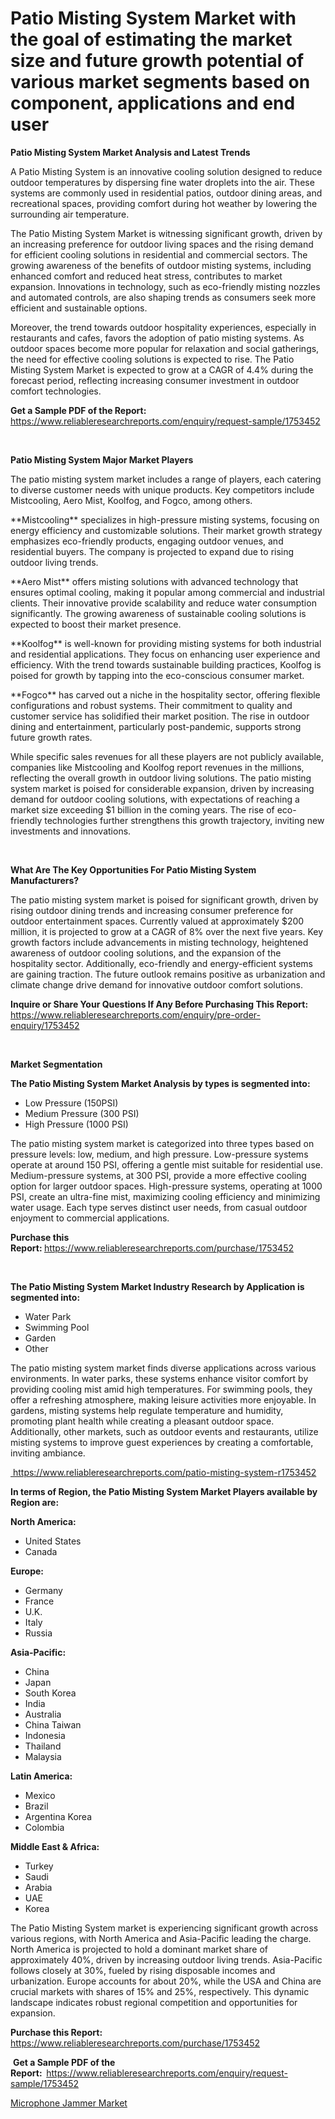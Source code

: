 <p><h1>Patio Misting System Market with the goal of estimating the market size and future growth potential of various market segments based on component, applications and end user</h1></p><p><strong>Patio Misting System Market Analysis and Latest Trends</strong></p>
<p><p>A Patio Misting System is an innovative cooling solution designed to reduce outdoor temperatures by dispersing fine water droplets into the air. These systems are commonly used in residential patios, outdoor dining areas, and recreational spaces, providing comfort during hot weather by lowering the surrounding air temperature. </p><p>The Patio Misting System Market is witnessing significant growth, driven by an increasing preference for outdoor living spaces and the rising demand for efficient cooling solutions in residential and commercial sectors. The growing awareness of the benefits of outdoor misting systems, including enhanced comfort and reduced heat stress, contributes to market expansion. Innovations in technology, such as eco-friendly misting nozzles and automated controls, are also shaping trends as consumers seek more efficient and sustainable options.</p><p>Moreover, the trend towards outdoor hospitality experiences, especially in restaurants and cafes, favors the adoption of patio misting systems. As outdoor spaces become more popular for relaxation and social gatherings, the need for effective cooling solutions is expected to rise. The Patio Misting System Market is expected to grow at a CAGR of 4.4% during the forecast period, reflecting increasing consumer investment in outdoor comfort technologies.</p></p>
<p><strong>Get a Sample PDF of the Report:&nbsp;</strong> <a href="https://www.reliableresearchreports.com/enquiry/request-sample/1753452?utm_campaign=38&utm_medium=2&utm_source=Github&utm_content=ia&utm_term=07022025&utm_id=patio-misting-system">https://www.reliableresearchreports.com/enquiry/request-sample/1753452</a></p>
<p>&nbsp;</p>
<p><strong>Patio Misting System Major Market Players</strong></p>
<p><p>The patio misting system market includes a range of players, each catering to diverse customer needs with unique products. Key competitors include Mistcooling, Aero Mist, Koolfog, and Fogco, among others.</p><p>**Mistcooling** specializes in high-pressure misting systems, focusing on energy efficiency and customizable solutions. Their market growth strategy emphasizes eco-friendly products, engaging outdoor venues, and residential buyers. The company is projected to expand due to rising outdoor living trends.</p><p>**Aero Mist** offers misting solutions with advanced technology that ensures optimal cooling, making it popular among commercial and industrial clients. Their innovative provide scalability and reduce water consumption significantly. The growing awareness of sustainable cooling solutions is expected to boost their market presence.</p><p>**Koolfog** is well-known for providing misting systems for both industrial and residential applications. They focus on enhancing user experience and efficiency. With the trend towards sustainable building practices, Koolfog is poised for growth by tapping into the eco-conscious consumer market.</p><p>**Fogco** has carved out a niche in the hospitality sector, offering flexible configurations and robust systems. Their commitment to quality and customer service has solidified their market position. The rise in outdoor dining and entertainment, particularly post-pandemic, supports strong future growth rates.</p><p>While specific sales revenues for all these players are not publicly available, companies like Mistcooling and Koolfog report revenues in the millions, reflecting the overall growth in outdoor living solutions. The patio misting system market is poised for considerable expansion, driven by increasing demand for outdoor cooling solutions, with expectations of reaching a market size exceeding $1 billion in the coming years. The rise of eco-friendly technologies further strengthens this growth trajectory, inviting new investments and innovations.</p></p>
<p>&nbsp;</p>
<p><strong>What Are The Key Opportunities For Patio Misting System Manufacturers?</strong></p>
<p><p>The patio misting system market is poised for significant growth, driven by rising outdoor dining trends and increasing consumer preference for outdoor entertainment spaces. Currently valued at approximately $200 million, it is projected to grow at a CAGR of 8% over the next five years. Key growth factors include advancements in misting technology, heightened awareness of outdoor cooling solutions, and the expansion of the hospitality sector. Additionally, eco-friendly and energy-efficient systems are gaining traction. The future outlook remains positive as urbanization and climate change drive demand for innovative outdoor comfort solutions.</p></p>
<p><strong>Inquire or Share Your Questions If Any Before Purchasing This Report:</strong> <a href="https://www.reliableresearchreports.com/enquiry/pre-order-enquiry/1753452?utm_campaign=38&utm_medium=2&utm_source=Github&utm_content=ia&utm_term=07022025&utm_id=patio-misting-system">https://www.reliableresearchreports.com/enquiry/pre-order-enquiry/1753452</a></p>
<p>&nbsp;</p>
<p><strong>Market Segmentation</strong></p>
<p><strong>The Patio Misting System Market Analysis by types is segmented into:</strong></p>
<p><ul><li>Low Pressure (150PSI)</li><li>Medium Pressure (300 PSI)</li><li>High Pressure (1000 PSI)</li></ul></p>
<p><p>The patio misting system market is categorized into three types based on pressure levels: low, medium, and high pressure. Low-pressure systems operate at around 150 PSI, offering a gentle mist suitable for residential use. Medium-pressure systems, at 300 PSI, provide a more effective cooling option for larger outdoor spaces. High-pressure systems, operating at 1000 PSI, create an ultra-fine mist, maximizing cooling efficiency and minimizing water usage. Each type serves distinct user needs, from casual outdoor enjoyment to commercial applications.</p></p>
<p><strong>Purchase this Report:&nbsp;</strong><a href="https://www.reliableresearchreports.com/purchase/1753452?utm_campaign=38&utm_medium=2&utm_source=Github&utm_content=ia&utm_term=07022025&utm_id=patio-misting-system">https://www.reliableresearchreports.com/purchase/1753452</a></p>
<p>&nbsp;</p>
<p><strong>The Patio Misting System Market Industry Research by Application is segmented into:</strong></p>
<p><ul><li>Water Park</li><li>Swimming Pool</li><li>Garden</li><li>Other</li></ul></p>
<p><p>The patio misting system market finds diverse applications across various environments. In water parks, these systems enhance visitor comfort by providing cooling mist amid high temperatures. For swimming pools, they offer a refreshing atmosphere, making leisure activities more enjoyable. In gardens, misting systems help regulate temperature and humidity, promoting plant health while creating a pleasant outdoor space. Additionally, other markets, such as outdoor events and restaurants, utilize misting systems to improve guest experiences by creating a comfortable, inviting ambiance.</p></p>
<p><a href="https://www.reliableresearchreports.com/patio-misting-system-r1753452?utm_campaign=38&utm_medium=2&utm_source=Github&utm_content=ia&utm_term=07022025&utm_id=patio-misting-system">&nbsp;https://www.reliableresearchreports.com/patio-misting-system-r1753452</a></p>
<p><strong>In terms of Region, the Patio Misting System Market Players available by Region are:</strong></p>
<p>
    <p> <strong> North America: </strong>
        <ul>
            <li>United States</li>
            <li>Canada</li>
        </ul>
        </p> 
    <p> <strong> Europe: </strong>
        <ul>
            <li>Germany</li>
            <li>France</li>
            <li>U.K.</li>
            <li>Italy</li>
            <li>Russia</li>
        </ul>
        </p> 
    <p> <strong> Asia-Pacific: </strong>
        <ul>
            <li>China</li>
            <li>Japan</li>
            <li>South Korea</li>
            <li>India</li>
            <li>Australia</li>
            <li>China Taiwan</li>
            <li>Indonesia</li>
            <li>Thailand</li>
            <li>Malaysia</li>
        </ul>
        </p> 
    <p> <strong> Latin America: </strong>
        <ul>
            <li>Mexico</li>
            <li>Brazil</li>
            <li>Argentina Korea</li>
            <li>Colombia</li>
        </ul>
        </p> 
    <p> <strong> Middle East & Africa: </strong>
        <ul>
            <li>Turkey</li>
            <li>Saudi</li>
            <li>Arabia</li>
            <li>UAE</li>
            <li>Korea</li>
        </ul>
    </p>
    </p>
<p><p>The Patio Misting System market is experiencing significant growth across various regions, with North America and Asia-Pacific leading the charge. North America is projected to hold a dominant market share of approximately 40%, driven by increasing outdoor living trends. Asia-Pacific follows closely at 30%, fueled by rising disposable incomes and urbanization. Europe accounts for about 20%, while the USA and China are crucial markets with shares of 15% and 25%, respectively. This dynamic landscape indicates robust regional competition and opportunities for expansion.</p></p>
<p><strong>Purchase this Report: </strong><a href="https://www.reliableresearchreports.com/purchase/1753452?utm_campaign=38&utm_medium=2&utm_source=Github&utm_content=ia&utm_term=07022025&utm_id=patio-misting-system">https://www.reliableresearchreports.com/purchase/1753452</a></p>
<p>&nbsp;<strong>Get a Sample PDF of the Report:&nbsp;&nbsp;</strong><a href="https://www.reliableresearchreports.com/enquiry/request-sample/1753452?utm_campaign=38&utm_medium=2&utm_source=Github&utm_content=ia&utm_term=07022025&utm_id=patio-misting-system">https://www.reliableresearchreports.com/enquiry/request-sample/1753452</a></p>
<p><strong></strong></p>
<p><p><a href="https://github.com/arionmp/Market-Research-Report-List-5/blob/main/microphone-jammer-market.md?utm_campaign=38&utm_medium=2&utm_source=Github&utm_content=ia&utm_term=07022025&utm_id=patio-misting-system">Microphone Jammer Market</a></p></p>